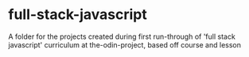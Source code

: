 # full-stack-javascript
A folder for the projects created during first run-through of 'full stack javascript' curriculum at the-odin-project, based off course and lesson
